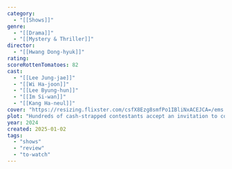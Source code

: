 ```yaml
---
category:
  - "[[Shows]]"
genre:
  - "[[Drama]]"
  - "[[Mystery & Thriller]]"
director:
  - "[[Hwang Dong-hyuk]]"
rating:
scoreRottenTomatoes: 82
cast:
  - "[[Lee Jung-jae]]"
  - "[[Wi Ha-joon]]"
  - "[[Lee Byung-hun]]"
  - "[[Im Si-wan]]"
  - "[[Kang Ha-neul]]"
cover: "https://resizing.flixster.com/csfX8Ezg8smfPo1IBliNxACEJCA=/ems.cHJkLWVtcy1hc3NldHMvdHZzZWFzb24vZGFkOGYxYjgtZDU0ZS00OGIwLTk1NjktMmNjNzA1YTdkNjBiLmpwZw=="
plot: "Hundreds of cash-strapped contestants accept an invitation to compete in children's games for a tempting prize, but the stakes are deadly."
year: 2024
created: 2025-01-02
tags:
  - "shows"
  - "review"
  - "to-watch"
---
```

